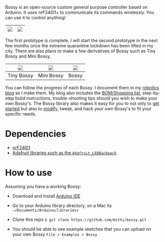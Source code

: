 Bossy is an open-source custom general purpose controller based on Arduino.
It uses nrF24l01+ to communicate its commands wirelessly. You can use it to control anything!

|![](https://github.com/mithi/robotics-blog/blob/master/static/images/bossy/bossy-matrix-1.gif)|![](https://github.com/mithi/robotics-blog/blob/master/static/images/bossy/bossy-matrix-3.gif)|
| ---------- | ---------- |


The first prototype is complete, I will start the second prototype
in the next few months once the extreme quarantine lockdown has been lifted in my city.
There are also plans to make a few derivatives of Bossy such as Tiny Bossy and Mini Bossy.

|![](https://mithi.github.io/robotics-blog/tiny-bossy.png)| ![](https://mithi.github.io/robotics-blog/mini-bossy-2.png)|![](https://mithi.github.io/robotics-blog/v2-layout.png)|
| ---------- | ---------- | ---------- |
| Tiny Bossy | Mini Bossy | Bossy |


You can follow the progress of each Bossy. I document them in my
[robotics blog](https://github.com/mithi/bossy) as I make them. My blog also includes the [BOM/Shopping list](https://mithi.github.io/robotics-blog/blog/bossy/02-bill-of-materials/), step-by-step build instructions,
trouble-shooting tips should you wish to make your own Bossy's.
The Bossy library also makes it easy for you to not only to [get started](https://mithi.github.io/robotics-blog/blog/bossy/09-coding-1/) but also to [modify](https://mithi.github.io/robotics-blog/blog/bossy/10-coding-2/), tweak, and hack your own Bossy's to fit your specific needs.



# Dependencies
- [nrF24l01](https://github.com/nRF24/RF24)
- [Adafruit libraries such as the `Adafruit_LEDBackpack`](https://github.com/adafruit/Adafruit_LED_Backpack)

# How to use
Assuming you have a working Bossy:

- Download and Install [Arduino IDE](https://www.arduino.cc/en/Main/Software)
- Go to your Arduino library directory, on a Mac
its `~/Documents/Arduino/libraries/`
- Clone this repo ` $ git clone https://github.com/mithi/bossy.git `

- You should be able to see example sketches that you can
upload on your own Bossy
`File > Examples > Bossy`


